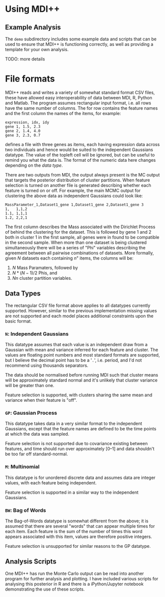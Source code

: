 # Using MDI++ #

## Example Analysis ##

The `demo` subdirectory includes some example data and scripts that
can be used to ensure that MDI++ is functioning correctly, as well as
providing a template for your own analysis.

TODO: more details

# File formats #

MDI++ reads and writes a variety of somewhat standard format CSV
files, these have allowed easy interoperability of data between MDI,
R, Python and Matlab.  The program assumes rectangular input format,
i.e. all rows have the same number of columns.  The for row contains
the feature names and the first column the names of the items, for
example:

    expression, idx, idy
	gene 1, 1.5, 2.3
	gene 2, 1.4, 4.0
	gene 3, 2.3, 0.7

defines a file with three genes as items, each having expression data
across two individuals and hence would be suited to the independent
Gaussians datatype.  The value of the topleft cell will be ignored,
but can be useful to remind you what the data is.  The format of the
numeric data here changes depending on the *data type*.

There are two outputs from MDI, the output always present is the MC
output that targets the posterior distribution of cluster partitions.
When feature selection is turned on another file is generated
describing whether each feature is turned on or off.  For example, the
main MCMC output for clustering the above data as independent
Gaussians could look like:

    MassParameter_1,Dataset1_gene 1,Dataset1_gene 2,Dataset1_gene 3
    1,   1,1,2
    1.1, 1,1,1
    1.2, 2,2,1

The first column describes the Mass associated with the Dirichlet
Process of behind the clustering for the dataset.  This is followed by
gene 1 and 2 both in cluster 1 in the first sample, all genes were in
found to be compatible in the second sample.  When more than one
dataset is being clustered simultaneously there will be a series of
"Phi" variables describing the agreement between all pairwise
combinations of datasets.  More formally, given $N$ datasets each
containing $n$" items, the columns will be:

1. $N$ Mass Paramaters, followed by
2. $N*(N-1)/2$ Phis, and
3. $Nn$ cluster partition variables.

## Data Types ##

The rectangular CSV file format above applies to all datatypes
currently supported.  However, similar to the previous implementation
missing values are not supported and each model places additional
constraints upon the basic format.

### `N`: Independent Gaussians ###

This datatype assumes that each value is an independent draw from a
Gaussian with mean and variance inferred for each feature and cluster.
The values are floating point numbers and most standard formats are
supported, but I believe the decimal point has to be a '`.`',
i.e. period, and I'd not recommend using thousands separators.

The data should be normalised before running MDI such that cluster
means will be approximately standard normal and it's unlikely that
cluster variance will be greater than one.

Feature selection is supported, with clusters sharing the same mean
and variance when their feature is "off".

### `GP`: Gaussian Process ###

This datatype takes data in a very similar format to the independent
Gaussians, except that the feature names are defined to be the time
points at which the data was sampled.

Feature selection is not supported due to covariance existing between
features, and time should run over approximately [0–1] and data
shouldn't be too far off standard-normal.

### `M`: Multinomial ###

This datatype is for unordered discrete data and assumes data are
integer values, with each feature being independent.

Feature selection is supported in a similar way to the independent
Gaussians.

### `BW`: Bag of Words ###

The Bag-of-Words datatype is somewhat different from the above; it is
assumed that there are several "words" that can appear multiple times
for each item.  Each feature is the sum of the number of times this
word appears associated with this item, values are therefore positive
integers.

Feature selection is unsupported for similar reasons to the GP
datatype.

## Analysis Scripts ##

One MDI++ has run the Monte Carlo output can be read into another
program for further analysis and plotting.  I have included various
scripts for analysing this posterior in R and there is a
iPython/Jupyter notebook demonstrating the use of these scripts.
